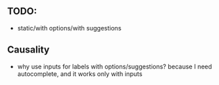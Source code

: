 TODO:
-----

* static/with options/with suggestions


Causality
---------

* why use inputs for labels with options/suggestions? because
  I need autocomplete, and it works only with inputs
